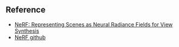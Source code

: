 ## Reference
* [NeRF: Representing Scenes as Neural Radiance Fields for View Synthesis](https://arxiv.org/abs/2003.08934)
* [NeRF github](https://github.com/bmild/nerf)

